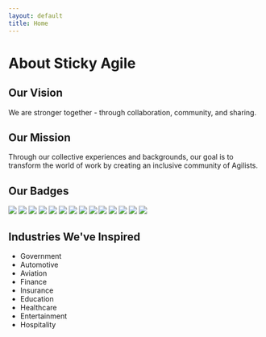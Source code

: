 ```yaml
---
layout: default
title: Home
---
```


# About Sticky Agile

## Our Vision
We are stronger together - through collaboration, community, and sharing. 

## Our Mission
Through our collective experiences and backgrounds, our goal is to transform the world of work by creating an inclusive community of Agilists. 

## Our Badges 
<div class="badges">
    <img src="{{ site.baseurl }}/public/badges/A-CSM.png">
    <img src="{{ site.baseurl }}/public/badges/A-CSPO.png">
    <img src="{{ site.baseurl }}/public/badges/CAL_EDU.png">
    <img src="{{ site.baseurl }}/public/badges/CAL.png">
    <img src="{{ site.baseurl }}/public/badges/CAL1.png">
    <img src="{{ site.baseurl }}/public/badges/CEC.png">
    <img src="{{ site.baseurl }}/public/badges/CSD.png">
    <img src="{{ site.baseurl }}/public/badges/CSM.png">
    <img src="{{ site.baseurl }}/public/badges/CSP-PO.png">
    <img src="{{ site.baseurl }}/public/badges/CSP-SM.png">
    <img src="{{ site.baseurl }}/public/badges/CSPO.png">
    <img src="{{ site.baseurl }}/public/badges/CST.png">
    <img src="{{ site.baseurl }}/public/badges/CTC.png">
    <img src="{{ site.baseurl }}/public/badges/PATHtoCSP.png">
</div>

## Industries We've Inspired
- Government
- Automotive
- Aviation
- Finance
- Insurance
- Education
- Healthcare
- Entertainment
- Hospitality
